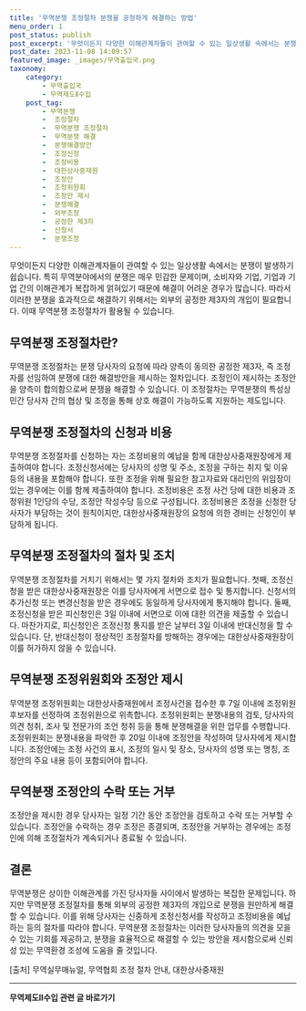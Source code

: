 ```yaml
---
title: '무역분쟁 조정절차 분쟁을 공정하게 해결하는 방법'
menu_order: 1
post_status: publish
post_excerpt: '무엇이든지 다양한 이해관계자들이 관여할 수 있는 일상생활 속에서는 분쟁이 발생하기 쉽습니다. 특히 무역분야에서의 분쟁은 매우 민감한 문제이며, 소비자와 기업, 기업과 기업 간의 이해관계가 복잡하게 얽혀있기 때문에 해결이 어려운 경우가 많습니다. 따라서 이러한 분쟁을 효과적으로 해결하기 위해서는 외부의 공정한 제3자의 개입이 필요합니다. 이때 무역분쟁 조정절차가 활용될 수 있습니다.'
post_date: 2023-11-08 14:09:57
featured_image: _images/무역출입국.png
taxonomy:
    category:
        - 무역출입국
        - 무역제도Ⅱ수입
    post_tag:
        - 무역분쟁
        -  조정절차
        -  무역분쟁 조정절차
        -  무역분쟁 해결
        -  분쟁해결방안
        -  조정신청
        -  조정비용
        -  대한상사중재원
        -  조정안
        -  조정위원회
        -  조정안 제시
        -  분쟁해결
        -  외부조정
        -  공정한 제3자
        -  신청서
        -  분쟁조정
---
```



무엇이든지 다양한 이해관계자들이 관여할 수 있는 일상생활 속에서는 분쟁이 발생하기 쉽습니다. 특히 무역분야에서의 분쟁은 매우 민감한 문제이며, 소비자와 기업, 기업과 기업 간의 이해관계가 복잡하게 얽혀있기 때문에 해결이 어려운 경우가 많습니다. 따라서 이러한 분쟁을 효과적으로 해결하기 위해서는 외부의 공정한 제3자의 개입이 필요합니다. 이때 무역분쟁 조정절차가 활용될 수 있습니다.

## 무역분쟁 조정절차란?

무역분쟁 조정절차는 분쟁 당사자의 요청에 따라 양측이 동의한 공정한 제3자, 즉 조정자를 선임하여 분쟁에 대한 해결방안을 제시하는 절차입니다. 조정인이 제시하는 조정안을 양측이 합의함으로써 분쟁을 해결할 수 있습니다. 이 조정절차는 무역분쟁의 특성상 민간 당사자 간의 협상 및 조정을 통해 상호 해결이 가능하도록 지원하는 제도입니다.

## 무역분쟁 조정절차의 신청과 비용

무역분쟁 조정절차를 신청하는 자는 조정비용의 예납을 함께 대한상사중재원장에게 제출하여야 합니다. 조정신청서에는 당사자의 성명 및 주소, 조정을 구하는 취지 및 이유 등의 내용을 포함해야 합니다. 또한 조정을 위해 필요한 참고자료와 대리인의 위임장이 있는 경우에는 이를 함께 제출하여야 합니다. 조정비용은 조정 사건 당에 대한 비용과 조정위원 1인당의 수당, 조정안 작성수당 등으로 구성됩니다. 조정비용은 조정을 신청한 당사자가 부담하는 것이 원칙이지만, 대한상사중재원장의 요청에 의한 경비는 신청인이 부담하게 됩니다.

## 무역분쟁 조정절차의 절차 및 조치

무역분쟁 조정절차를 거치기 위해서는 몇 가지 절차와 조치가 필요합니다. 첫째, 조정신청을 받은 대한상사중재원장은 이를 당사자에게 서면으로 접수 및 통지합니다. 신청서의 추가신청 또는 변경신청을 받은 경우에도 동일하게 당사자에게 통지해야 합니다. 둘째, 조정신청을 받은 피신청인은 3일 이내에 서면으로 이에 대한 의견을 제출할 수 있습니다. 마찬가지로, 피신청인은 조정신청 통지를 받은 날부터 3일 이내에 반대신청을 할 수 있습니다. 단, 반대신청이 정상적인 조정절차를 방해하는 경우에는 대한상사중재원장이 이를 허가하지 않을 수 있습니다.

## 무역분쟁 조정위원회와 조정안 제시

무역분쟁 조정위원회는 대한상사중재원에서 조정사건을 접수한 후 7일 이내에 조정위원 후보자를 선정하여 조정위원으로 위촉합니다. 조정위원회는 분쟁내용의 검토, 당사자의 의견 청취, 조사 및 전문가의 조언 청취 등을 통해 분쟁해결을 위한 업무를 수행합니다. 조정위원회는 분쟁내용을 파악한 후 20일 이내에 조정안을 작성하여 당사자에게 제시합니다. 조정안에는 조정 사건의 표시, 조정의 일시 및 장소, 당사자의 성명 또는 명칭, 조정안의 주요 내용 등이 포함되어야 합니다.

## 무역분쟁 조정안의 수락 또는 거부

조정안을 제시한 경우 당사자는 일정 기간 동안 조정안을 검토하고 수락 또는 거부할 수 있습니다. 조정안을 수락하는 경우 조정은 종결되며, 조정안을 거부하는 경우에는 조정인에 의해 조정절차가 계속되거나 종료될 수 있습니다.

## 결론

무역분쟁은 상이한 이해관계를 가진 당사자들 사이에서 발생하는 복잡한 문제입니다. 하지만 무역분쟁 조정절차를 통해 외부의 공정한 제3자의 개입으로 분쟁을 원만하게 해결할 수 있습니다. 이를 위해 당사자는 신중하게 조정신청서를 작성하고 조정비용을 예납하는 등의 절차를 따라야 합니다. 무역분쟁 조정절차는 이러한 당사자들의 의견을 모을 수 있는 기회를 제공하고, 분쟁을 효율적으로 해결할 수 있는 방안을 제시함으로써 신뢰성 있는 무역환경 조성에 도움을 줄 것입니다.

[출처]
무역실무매뉴얼, 무역협회
조정 절차 안내, 대한상사중재원
<!-- wp:separator -->
<hr class="wp-block-separator has-alpha-channel-opacity"/>
<!-- /wp:separator -->

<!-- wp:group {"backgroundColor":"base","layout":{"type":"constrained"}} -->
<div class="wp-block-group has-base-background-color has-background"><!-- wp:paragraph {"align":"center","fontSize":"medium"} -->
<p class="has-text-align-center has-large-font-size"><strong>무역제도Ⅱ수입 관련 글 바로가기</strong></p>
<!-- /wp:paragraph -->


<!-- wp:latest-posts
{"categories":[{"id":14432,"count":19,"description":"","link":"https://uknowlaw.com/category/%eb%ac%b4%ec%97%ad%ec%a0%9c%eb%8f%84%e2%85%b1%ec%88%98%ec%9e%85/","name":"무역제도Ⅱ수입","slug":"무역제도Ⅱ수입","taxonomy":"category","parent":0,"meta":[],"_links":{"self":[{"href":"https://uknowlaw.com/wp-json/wp/v2/categories/14432"}],"collection":[{"href":"https://uknowlaw.com/wp-json/wp/v2/categories"}],"about":[{"href":"https://uknowlaw.com/wp-json/wp/v2/taxonomies/category"}],"wp:post_type":[{"href":"https://uknowlaw.com/wp-json/wp/v2/posts?categories=14432"}],"curies":[{"name":"wp","href":"https://api.w.org/{rel}","templated":true}]}}],"postsToShow":100,"excerptLength":28,"postLayout":"grid","columns":2,"featuredImageAlign":"left","featuredImageSizeSlug":"large","fontSize":"small"} /--></div>
<!-- /wp:group -->